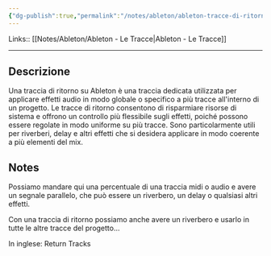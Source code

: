 ```yaml
---
{"dg-publish":true,"permalink":"/notes/ableton/ableton-tracce-di-ritorno/"}
---
```


Links:: [[Notes/Ableton/Ableton - Le Tracce\|Ableton - Le Tracce]]

---

## Descrizione

Una traccia di ritorno su Ableton è una traccia dedicata utilizzata per applicare effetti audio in modo globale o specifico a più tracce all'interno di un progetto. Le tracce di ritorno consentono di risparmiare risorse di sistema e offrono un controllo più flessibile sugli effetti, poiché possono essere regolate in modo uniforme su più tracce. Sono particolarmente utili per riverberi, delay e altri effetti che si desidera applicare in modo coerente a più elementi del mix.





## Notes

Possiamo mandare qui una percentuale di una traccia midi o audio e avere un segnale parallelo, che può essere un riverbero, un delay o qualsiasi altri effetti.

Con una traccia di ritorno possiamo anche avere un riverbero e usarlo in tutte le altre tracce del progetto...

In inglese: Return Tracks